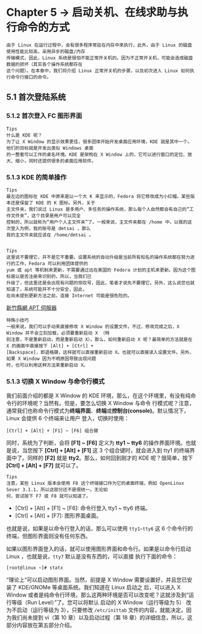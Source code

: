# Chapter 5 -> 启动关机、在线求助与执行命令的方式

    由于 Linux 在运行过程中，会有很多程序常驻在内存中来执行，此外，由于 Linux 的磁盘使用性能比较高，采用异步的磁盘/内存
    传输模式，因此，Linux 系统是很怕不能正常开关机的。因为不正常开关机，可能会造成磁盘数据的损坏（其实各个操作系统都存在
    这个问题）。在本章中，我们将介绍 Linux 正常开关机的步骤，以及初次进入 Linux 如何执行命令行接口的命令。

## 5.1 首次登陆系统

### 5.1.2 首次登入 FC 图形界面

    Tips
    什么是 KDE 呢？
    为了让 X Window 的显示效果更佳，很多团体开始开发桌面应用环境，KDE 就是其中一个。他们的目标就是开发出类似 Windows 桌面
    的一整套可以工作的桌名环境。KDE 是架构在 X Window 上的，它可以进行窗口的定位、放大、缩小，同时还提供很多的桌面应用软件。

### 5.1.3 KDE 的简单操作

    Tips
    最左边的图标在 KDE 中原来是以一个大 K 来显示的，Fedora 将它修改成为小红帽。某些版本还是保留了 KDE 的 K 图标。另外，关于
    主文件夹，我们说过 Linux 是多用户、多任务的操作系统，那么每个人自然都会有自己的“工作文件夹”，这个目录是用户可以完全
    控制的，所以就称为“用户个人主文件夹”了。一般来说，主文件夹都在 /home 中，以我的这次登入为例，我的账号是 dmtsai ，那么
    我的主文件夹就应该在 /home/dmtsai 。


    Tips
    这里说不要理它，并不是它不重要。设置系统的自动升级是当前所有知名的操作系统都在努力进行的工作，Fedora 可以利用团体提供的
    yum 或 apt 等机制来更新，不需要通过远在美国的 Fedora 计划的主机来更新。因为这个图标是以是否注册来识别的，所以，当我们已
    升级了，但这里还是会出现有问题的惊叹号，因此，笔者才说先不要理它。另外，这么说您也就知道了，系统可能并不十分安全，因此，
    在尚未提到更新方法之前，连接 Internet 可能是很危险的。

[新竹縣網 APT 伺服器](http://apt.nc.hcc.edu.tw/)

    特殊小技巧
    一般来说，我们可以手动来直接修改 X Window 的设置文件，不过，修改完成之后，X Window 并不会立刻加载，必须要重新启动 X （特
    别注意，不是重新启动，而是重新启动 X）。那么，如何重新启动 X 呢？最简单的方法就是在 X 的画面中直接按下 [Alt] + [Ctrl] + 
    [Backspace]，即退格键，这样就可以直接重新启动 X。也就可以直接读入设置文件。另外，如果 X Window 因为不明原因导致出现问题
    时，也可以利用这种方法来重新启动 X。

### 5.1.3 切换 X Window 与命令行模式
我们前面介绍的都是 X Window 的 KDE 环境，那么，在这个环境里，有没有纯命令行的环境呢？当然有。但是，要怎么切换 X Window 与命令
行模式呢？注意，通常我们也称命令行模式为**终端界面**、**终端**或**控制台(console)**。默认情况下，Linux 会提供 6 个终端来让用户
登入，切换时使用：

    [Ctrl] + [Alt] + [F1] ~ [F6] 组合键

同时，系统为了判断，会将 **[F1] ~ [F6]** 定义为 **tty1 ~ tty6** 的操作界面环境。也就是说，当您按下 **[Ctrl] + [Alt] + [F1]** 
这 3 个组合键时，就会进入到 tty1 的终端界面中了。同样的 **[F2]** 就是 **tty2**。那么，如何回到刚才的 KDE 呢？很简单，按下 
**[Ctrl] + [Alt] + [F7]** 就可以了。

    Tips
    注意，某些 Linux 版本会使用 F8 这个终端接口作为它的桌面终端，例如 OpenLinux Sever 3.1.1，所以这部分还不是很统一。无论如
    何，尝试按下 F7 或 F8 就可以知道了。

* [Ctrl] + [Alt] + [F1] ~ [F6]: 命令行登入 tty1 ~ tty6 终端。
* [Ctrl] + [Alt] + [F7]: 图形界面桌面。

也就是说，如果是以命令行登入的话，那么可以使用 `tty1~tty6` 这 6 个命令行的终端，但图形界面则没有任何东西。

如果以图形界面登入的话，就可以使用图形界面和命令行。如果是以命令行启动 Linux ，也就是说，`tty7` 默认是没有东西的，可以直接
执行下面的命令：

    [root@linux ~]# statx

“理论上”可以启动图形界面。当然，前提是 X Window 需要设置好，并且您已安装了 KDE/GNOMe 等桌面系统。我们知道在 Linux 启动之
后，可以进入 X Window 或者是纯命令行环境，那么这两种环境是否可以改变呢？这就涉及到“运行等级（Run Level）”了。您可以将默认
启动的 X Window（运行等级为 5） 改为不启动（运行等级为 3），只要修改 `/etc/inittab` 文件的内容，就能决定。因为我们尚未提到 
vi（第 10 章）以及启动过程（第 18 章）的详细信息，所以，这部分内容放在第五部分介绍。
